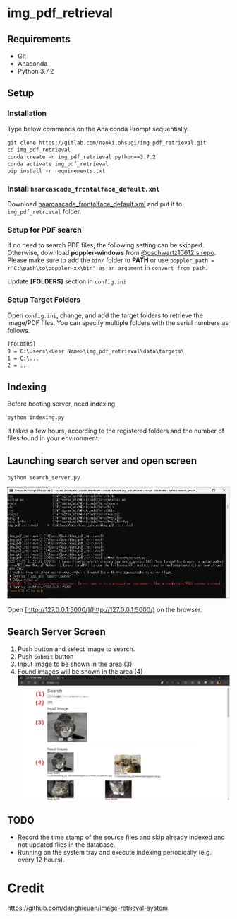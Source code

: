 # img_pdf_retrieval

## Requirements

- Git
- Anaconda
- Python 3.7.2

## Setup

### Installation

Type below commands on the Analconda Prompt sequentially.

```
git clone https://gitlab.com/naoki.ohsugi/img_pdf_retrieval.git
cd img_pdf_retrieval
conda create -n img_pdf_retrieval python==3.7.2
conda activate img_pdf_retrieval
pip install -r requirements.txt
```

### Install `haarcascade_frontalface_default.xml`

Download [haarcascade_frontalface_default.xml](https://github.com/opencv/opencv/blob/4.x/data/haarcascades_cuda/haarcascade_frontalface_default.xml) and put it to `img_pdf_retrieval` folder.

### Setup for PDF search

If no need to search PDF files, the following setting can be skipped. Otherwise, download **poppler-windows** from [@oschwartz10612's repo](https://github.com/oschwartz10612/poppler-windows/releases/).
Please make sure to add the `bin/` folder to **PATH** or use `poppler_path = r"C:\path\to\poppler-xx\bin" as an argument` in `convert_from_path`.

Update **[FOLDERS]** section in `config.ini`

### Setup Target Folders

Open `config.ini`, change, and add the target folders to retrieve the image/PDF files. You can specify multiple folders with the serial numbers as follows.

```
[FOLDERS]
0 = C:\Users\<Uesr Name>\img_pdf_retrieval\data\targets\
1 = C:\...
2 = ...
```

## Indexing

Before booting server, need indexing

```
python indexing.py
```

It takes a few hours, according to the registered folders and the number of files found in your environment.

## Launching search server and open screen

```
python search_server.py
```

![search_server_commandline.png](./images/search_server_commandline.png)

Open [http://127.0.0.1:5000/](http://127.0.0.1:5000/) on the browser.

## Search Server Screen

1.  Push button and select image to search.
2.  Push `Submit` button
3.  Input image to be shown in the area (3)
4.  Found images will be shown in the area (4)
    ![search_server_screen.png](./images/search_server_screen.png)

## TODO

- Record the time stamp of the source files and skip already indexed and not updated files in the database.
- Running on the system tray and execute indexing periodically (e.g. every 12 hours).

# Credit

https://github.com/danghieuan/image-retrieval-system
